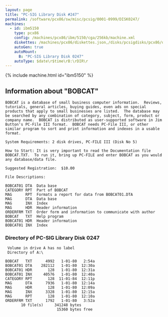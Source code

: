 ```yaml
---
layout: page
title: "PC-SIG Library Disk #247"
permalink: /software/pcx86/sw/misc/pcsig/0001-0999/DISK0247/
machines:
  - id: ibm5150
    type: pcx86
    config: /machines/pcx86/ibm/5150/cga/256kb/machine.xml
    diskettes: /machines/pcx86/diskettes.json,/disks/pcsigdisks/pcx86/diskettes.json
    autoGen: true
    autoMount:
      B: "PC-SIG Library Disk 0247"
    autoType: $date\r$time\rB:\rDIR\r
---
```


{% include machine.html id="ibm5150" %}

## Information about "BOBCAT"

    BOBCAT is a database of small business computer information.  Reviews,
    tutorials, general articles, buying guides, even ads on special
    products that apply to small businesses are listed.  The database may
    be searched by any combination of category, subject, form, product or
    company name.  BOBCAT is distributed as user-supported software in Jim
    Button's PC-File III format.  BOBCAT needs PC-File III, or other
    similar program to sort and print information and indexes in a usable
    format.
    
    System Requirements: 2 disk drives, PC-FILE III (Disk No 5)
    
    How to Start: It is very important to read the Documentation file
    BOBCAT.TXT.  To run it, bring up PC-FILE and enter BOBCAT as you would
    any database/data file.
    
    Suggested Registration:  $10.00
    
    File Descriptions:
    
    BOBCAT01 DTA  Data base
    CATEGORY RPT  Part of BOBCAT
    MAG      RPT  Formats a report for data from BOBCAT01.DTA
    MAG      DTA  Data base
    MAG      INX  Index
    MAG      HDR  Header information
    ORDERFRM TXT  Order form and information to communicate with author
    BOBCAT   TXT  Help program
    BOBCAT01 HDR  Header information
    BOBCAT01 INX  Index

### Directory of PC-SIG Library Disk 0247

     Volume in drive A has no label
     Directory of A:\

    BOBCAT   TXT      4992   1-01-80   2:54a
    BOBCAT01 DTA    282112   1-01-80  12:30a
    BOBCAT01 HDR       128   1-01-80  12:31a
    BOBCAT01 INX     40576   1-01-80  12:40a
    CATEGORY RPT       128  11-01-84  12:11p
    MAG      DTA      7936   1-01-80  12:14a
    MAG      HDR       128   1-01-80  12:09a
    MAG      INX      3328   1-01-80  12:15a
    MAG      RPT       128   1-01-80  12:10a
    ORDERFRM TXT      1792   1-01-80   3:52a
           10 file(s)     341248 bytes
                           15360 bytes free
